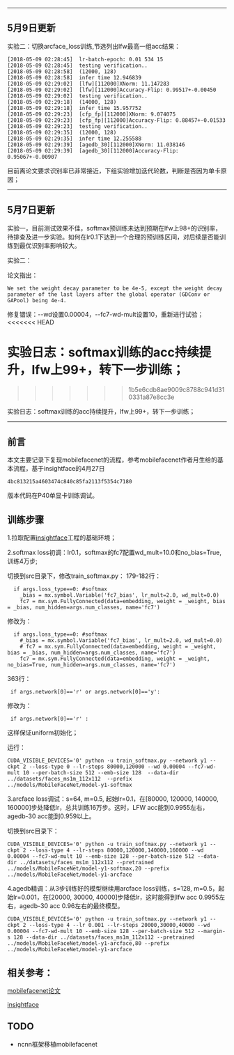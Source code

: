 
---
## 5月9日更新
实验二：切换arcface_loss训练,节选列出lfw最高一组acc结果：

```
[2018-05-09 02:28:45]  lr-batch-epoch: 0.01 534 15
[2018-05-09 02:28:45]  testing verification..
[2018-05-09 02:28:58]  (12000, 128)
[2018-05-09 02:28:58]  infer time 12.946839
[2018-05-09 02:29:02]  [lfw][112000]XNorm: 11.147283
[2018-05-09 02:29:02]  [lfw][112000]Accuracy-Flip: 0.99517+-0.00450
[2018-05-09 02:29:02]  testing verification..
[2018-05-09 02:29:18]  (14000, 128)
[2018-05-09 02:29:18]  infer time 15.957752
[2018-05-09 02:29:23]  [cfp_fp][112000]XNorm: 9.074075
[2018-05-09 02:29:23]  [cfp_fp][112000]Accuracy-Flip: 0.88457+-0.01533
[2018-05-09 02:29:23]  testing verification..
[2018-05-09 02:29:35]  (12000, 128)
[2018-05-09 02:29:35]  infer time 12.255588
[2018-05-09 02:29:39]  [agedb_30][112000]XNorm: 11.038146
[2018-05-09 02:29:39]  [agedb_30][112000]Accuracy-Flip: 0.95067+-0.00907
```

目前离论文要求识别率已非常接近，下组实验增加迭代轮数，判断是否因为单卡原因；

---
## 5月7日更新

实验一，目前测试效果不佳，softmax预训练未达到预期在lfw上98+的识别率，待排查及进一步实验。如何在lr0.1下达到一个合理的预训练区间，对后续是否能训练到最优识别率影响较大。

实验二：

论文指出：
```
We set the weight decay parameter to be 4e-5, except the weight decay 
parameter of the last layers after the global operator (GDConv or GAPool) being 4e-4. 
```

修复错误：--wd设置0.00004，--fc7-wd-mult设置10，重新进行试验；
<<<<<<< HEAD

实验日志：softmax训练的acc持续提升，lfw上99+，转下一步训练；
=======
>>>>>>> 1b5e6cdb8ae9009c8788c941d310331a87e8cc3e

实验日志：softmax训练的acc持续提升，lfw上99+，转下一步训练；

---

## 前言

本文主要记录下复现mobilefacenet的流程，参考mobilefacenet作者月生给的基本流程，基于insightface的4月27日
```
4bc813215a4603474c840c85fa2113f5354c7180
```
版本代码在P40单显卡训练调试。

## 训练步骤
1.拉取配置[insightface](https://github.com/deepinsight/insightface)工程的基础环境；

2.softmax loss初调：lr0.1，softmax的fc7配置wd_mult=10.0和no_bias=True,训练4万步;

切换到src目录下，修改train_softmax.py：
179-182行：
```
  if args.loss_type==0: #softmax
    _bias = mx.symbol.Variable('fc7_bias', lr_mult=2.0, wd_mult=0.0)
    fc7 = mx.sym.FullyConnected(data=embedding, weight = _weight, bias = _bias, num_hidden=args.num_classes, name='fc7')
```
修改为：

```
  if args.loss_type==0: #softmax
    #_bias = mx.symbol.Variable('fc7_bias', lr_mult=2.0, wd_mult=0.0)
    # fc7 = mx.sym.FullyConnected(data=embedding, weight = _weight, bias = _bias, num_hidden=args.num_classes, name='fc7')
    fc7 = mx.sym.FullyConnected(data=embedding, weight = _weight, no_bias=True, num_hidden=args.num_classes, name='fc7')
```

363行：

```
 if args.network[0]=='r' or args.network[0]=='y':
```
修改为：

```
 if args.network[0]=='r' :
```
这样保证uniform初始化；


运行：
```
CUDA_VISIBLE_DEVICES='0' python -u train_softmax.py --network y1 --ckpt 2 --loss-type 0 --lr-steps 80000,120000 --wd 0.00004 --fc7-wd-mult 10 --per-batch-size 512 --emb-size 128  --data-dir  ../datasets/faces_ms1m_112x112  --prefix ../models/MobileFaceNet/model-y1-softmax
```
 

3.arcface loss调试：s=64, m=0.5, 起始lr=0.1，在[80000, 120000, 140000, 160000]步处降低lr，总共训练16万步。这时，LFW acc能到0.9955左右，agedb-30 acc能到0.959以上。

切换到src目录下：

```
CUDA_VISIBLE_DEVICES='0' python -u train_softmax.py --network y1 --ckpt 2 --loss-type 4 --lr-steps 80000,120000,140000,160000 --wd 0.00004 --fc7-wd-mult 10 --emb-size 128 --per-batch-size 512 --data-dir ../datasets/faces_ms1m_112x112 --pretrained ../models/MobileFaceNet/model-y1-softmax,20 --prefix ../models/MobileFaceNet/model-y1-arcface
```

4.agedb精调：从3步训练好的模型继续用arcface loss训练，s=128, m=0.5，起始lr=0.001，在[20000, 30000, 40000]步降低lr，这时能得到lfw acc 0.9955左右，agedb-30 acc 0.96左右的最终模型。

```
CUDA_VISIBLE_DEVICES='0' python -u train_softmax.py --network y1 --ckpt 2 --loss-type 4 --lr 0.001 --lr-steps 20000,30000,40000 --wd 0.00004 --fc7-wd-mult 10 --emb-size 128 --per-batch-size 512 --margin-s 128 --data-dir ../datasets/faces_ms1m_112x112 --pretrained ../models/MobileFaceNet/model-y1-arcface,80 --prefix ../models/MobileFaceNet/model-y1-arcface
```

## 相关参考：

[mobilefacenet论文](https://arxiv.org/abs/1804.07573)

[insightface](https://github.com/deepinsight/insightface)

## TODO

- ncnn框架移植mobilefacenet